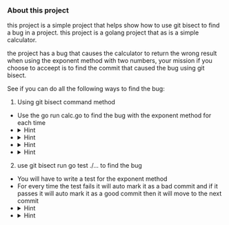 

### About  this project

this project is a simple project that helps show how to use git bisect to find a bug in a project. 
this project is a golang project that as is a simple calculator.

the project has a bug that causes the calculator to return the wrong result when using the exponent method with two numbers,
your mission if you choose to acceept is to find the commit that caused the bug using git bisect. 


See if you can do all the following ways to find the bug:
1. Using git bisect command method
  - Use the go run calc.go to find the bug with the exponent method for each time
  - <details>
     <summary>Hint</summary>
      ```
      You will have to use git bisect start <bad commit> <good commit> 
      ```
    </details> 
  - <details>
     <summary>Hint</summary>
      ```
      You will have to use git bisect bad <commit> and git bisect good <commit> to mark the commits
      ```
     </details>
   - <details>
      - <summary>Hint</summary>
          You will have to do go run calc.go to test the exponent method for each commit, I would reccomend using 2, 2 as the numbers since it's  easy to see if the result is wrong (hint: the result should be 4)
     </details>
   - <details>
     <summary>Hint</summary>
      ```
        You will have to use git bisect reset to reset the bisect (set it back to main branch)
      ```
     </details>

2. use git bisect run go test ./... to find the bug
  - You will have to write a test for the exponent method
  - For every time the test fails it will auto mark it as a bad commit and if it passes it will auto mark it as a good commit then it will move to the next commit
  - <details>
     - <summary>Hint</summary>
      ```
      You have to create a new file so it doeesn't cause git issues/conflicts
      ```
      </details>
   - <details>
     - <summary>Hint</summary>
      ```
      First do a git bisect start <bad commit> <good commit> then do a git bisect run go test ./...
      ```
      </details>
